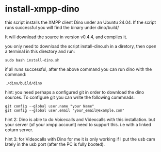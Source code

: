 # install-xmpp-dino
this script installs the XMPP client Dino under an Ubuntu 24.04. If the script runs successful you will find the binary under dino/build/

It will download the source in version v0.4.4, and compiles it.

you only need to download the script install-dino.sh in a diretory, then open a terminal in this directory and run:
```Shell
sudo bash install-dino.sh
```

if all runs successful, after the above command you can run dino with the command:
```Shell
./dino/build/dino
```

hint:
you need perhaps a configured git in order to download the dino sources. To configure git you can write the following commnads:
```Shell
git config --global user.name "your Name"
git config --global user.email "your_email@example.com"
```

hint 2:
Dino is able to do Voicecalls and Videocalls with this installation. but your server (of your xmpp account) need to support this. i.e with a linked coturn server.

hint 3:
for Videocalls with Dino for me it is only working if I put the usb cam lately in the usb port (after the PC is fully booted).
